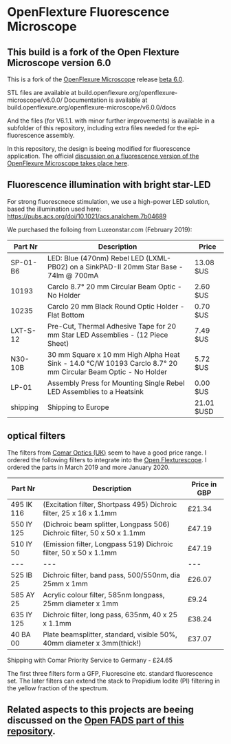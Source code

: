 # OpenFlexture Fluorescence Microscope
## This build is a fork of the Open Flexture Microscope version 6.0

This is a fork of the [OpenFlexure Microscope](https://github.com/rwb27/openflexure_microscope) release [beta 6.0](https://gitlab.com/openflexure/openflexure-microscope/-/releases).

STL files are available at build.openflexure.org/openflexure-microscope/v6.0.0/
Documentation is available at build.openflexure.org/openflexure-microscope/v6.0.0/docs

And the files (for V6.1.1. with minor further improvements) is available in a subfolder of this repository, including extra files needed for the epi-fluorescence assembly.

In this repository, the design is beeing modified for fluorescence application.
The official [discussion on a fluorescence version of the OpenFlexure Microscope takes place here](https://gitter.im/OpenFlexureProject/Fluorescence?source=orgpage).


## Fluorescence illumination with bright star-LED

For strong fluorescnece stimulation, we use a high-power LED solution, based the illumination used here: https://pubs.acs.org/doi/10.1021/acs.analchem.7b04689

We purchased the folloing from Luxeonstar.com (February 2019):

Part Nr | Description | Price
--- | --- | ---
SP-01-B6 | LED: Blue (470nm) Rebel LED (LXML-PB02) on a SinkPAD-II 20mm Star Base - 74lm @ 700mA  | 13.08 $US
10193 | Carclo 8.7° 20 mm Circular Beam Optic - No Holder | 2.60 $US
10235 | Carclo 20 mm Black Round Optic Holder - Flat Bottom | 0.70 $US
LXT-S-12 | Pre-Cut, Thermal Adhesive Tape for 20 mm Star LED Assemblies - (12 Piece Sheet)| 7.49 $US
N30-10B | 30 mm Square x 10 mm High Alpha Heat Sink - 14.0 °C/W 10193 Carclo 8.7° 20 mm Circular Beam Optic - No Holder | 5.72 $US
LP-01 | Assembly Press for Mounting Single Rebel LED Assemblies to a Heatsink | 0.00 $US
shipping | Shipping to Europe | 21.01 $USD

## optical filters

The filters from [Comar Optics (UK)](https://www.comaroptics.com/components/filters) seem to have a good price range. I ordered the following filters to integrate into the [Open Flexturescope](https://github.com/rwb27/openflexure_microscope/issues/43). I ordered the parts in March 2019 and more January 2020.

Part Nr | Description | Price in GBP
--- | --- | ---
495 IK 116 | (Excitation filter, Shortpass 495) Dichroic filter, 25 x 16 x 1.1mm | £21.34
550 IY 125 | (Dichroic beam splitter, Longpass 506) Dichroic filter, 50 x 50 x 1.1mm | £47.19
510 IY 50 | (Emission filter, Longpass 519) Dichroic filter, 50 x 50 x 1.1mm | £47.19
--- | --- | ---
525 IB 25 | Dichroic filter, band pass, 500/550nm, dia 25mm x 1mm | £26.07
585 AY 25 | Acrylic colour filter, 585nm longpass, 25mm diameter x 1mm | £9.24
635 IY 125 | Dichroic filter, long pass, 635nm, 40 x 25 x 1.1mm | £38.24
40 BA 00 | Plate beamsplitter, standard, visible 50%, 40mm diameter x 3mm(thick!) | £37.07

Shipping with Comar Priority Service to Germany - £24.65

The first three filters form a GFP, Fluorescine etc. standard fluorescence set. The later filters can extend the stack to Propidium Iodite (PI) filtering in the yellow fraction of the spectrum.


## Related aspects to this projects are beeing discussed on the [Open FADS part of this repository](https://github.com/MakerTobey/OpenMicrofluidics/tree/master/Open%20Fluorescence%20Activated%20Droplet%20Sorting%20(FADS)).
